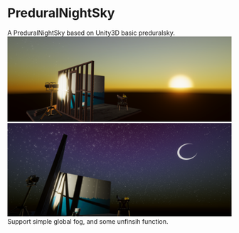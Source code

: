 # PreduralNightSky
A PreduralNightSky based on Unity3D basic preduralsky.
![](https://github.com/YonYuan/PreduralNightSky/blob/master/screenshot-1.png)
![](https://github.com/YonYuan/PreduralNightSky/blob/master/screenshot-2.png)
Support simple global fog, and some unfinsih function. 
